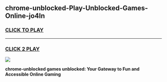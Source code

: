 
## chrome-unblocked-Play-Unblocked-Games-Online-jo4ln
<h3>
<a href="https://premium76.site?title=chrome-unblocked&ref=25A">CLICK TO PLAY</a></h3>
<hr>

<h3>
<a href="https://premium76.site?title=chrome-unblocked&ref=25A">CLICK 2 PLAY</a>
  
</h3>

<a href="https://premium76.site?title=chrome-unblocked&ref=25A"><img src="https://clearcache.store/games.png"></a>


**chrome-unblocked games unblocked: Your Gateway to Fun and Accessible Online Gaming**
